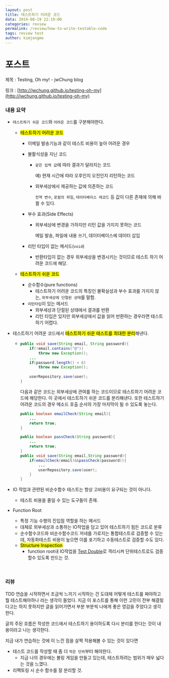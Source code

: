 ```yaml
---
layout: post
title: 테스트하기 어려운 코드
data: 2019-08-19 22:19:00
categories: review
permalink: /review/how-to-write-testable-code
tags: review test
author: kimjongmo
---
```


# 포스트

제목 : Testing, Oh my!  - jwChung blog

링크 : [http://jwchung.github.io/testing-oh-my](http://jwchung.github.io/testing-oh-my)

### 내용 요약

- `테스트하기 쉬운 코드`와 `어려운 코드`를 구분해야한다.

  - <mark>테스트하기 어려운 코드</mark>

    - 이메일 발송기능과 같이 테스트 비용이 높아 어려운 경우

    - 불활식성을 지닌 코드

      - `같은 입력 값`에 따라 결과가 달라지는 코드

        예) 현재 시간에 따라 오후인지 오전인지 리턴하는 코드

      - 외부세상에서 제공하는 값에 의존하는 코드

        `전역 변수`, `로컬의 파일`, `데이터베이스 레코드` 등 값이 다른 존재에 의해 바뀔 수 있다.

    - 부수 효과(Side Effects)

      - 외부세상에 변경을 가하지만 리턴 값을 가지지 못하는 코드

        메일 발송, 파일에 내용 쓰기, 데이터베이스에 데이터 삽입

    - 리턴 타입이 없는 메서드(`void`)

      - 반환타입이 없는 경우 외부세상을 변경시키는 것이므로 테스트 하기 어려운 코드에 해당.

  - <mark>테스트하기 쉬운 코드</mark>

    - 순수함수(pure functions)
      - 테스트하기 어려운 코드의 특징인 불확실성과 부수 효과를 가지지 않는, `외부세상에 단절된 상태`를 말함.
    - `리턴타입`이 있는 메서드
      - 외부세상과 단절된 상태에서 결과를 반환
      - 리턴 타입은 있지만 외부세상에서 값을 읽어 반환하는 경우라면 테스트하기 어렵다.

- 테스트하기 어려운 코드에서 <mark>테스트하기 쉬운 테스트를 최대한 분리</mark>해낸다.

  - ```java
    public void save(String email, String password){
        if(!email.contains("@"))
            throw new Exception();
        ...
        if(password.length() < 8)
            throw new Exception();
        
        userRepository.save(user);
    }
    ```

    다음과 같은 코드는 외부세상에 관여를 하는 코드이므로 테스트하기 어려운 코드에 해당한다. 이 곳에서 테스트하기 쉬운 코드를 분리해낸다. 또한 테스트하기 어려운 코드의 경우 메소드 호출 순서의 가장 마지막이 될 수 있도록 놓는다.

    ```java
    public boolean emailCheck(String email){
        ...
        return true;
    }
    
    public boolean passCheck(String password){
        ...
        return true;
    }
    public void save(String email,String password){
        if(emailCheck(email)&&passCheck(password)){
            ...
            userRepository.save(user);
        }
    }
    ```

- IO 작업과 관련된 비순수함수 테스트는 항상 고비용이 요구되는 것이 아니다.

  - 테스트 비용을 줄일 수 있는 도구들이 존재.

- Function Root

  - 특정 기능 수행의 진입점 역할을 하는 메서드
  - 대체로 외부세상과 소통하는 IO작업을 담고 있어 테스트하기 힘든 코드로 분류
  - 순수함수코드와 비순수함수코드 저네를 가로지는 통합테스트로 검증할 수 있는데, 자동화테스트 비용이 높으면 이를 포기하고 수동테스트로 검증할 수도 있다.
  - <mark>Structure Inspection</mark>
    - function root내 IO작업을 [Test Double](https://medium.com/@SlackBeck/단위-테스트-케이스와-테스트-더블-test-double-2b88cccd6a96)로 격리시켜 단위테스트로도 검증할수 있도록 만드는 것.

<br>

### 리뷰

TDD 연습을 시작하면서 조금씩 느끼기 시작하는 건 도대체 어떻게 테스트를 짜야하고 뭘 테스트해야하나 라는 생각이 들었다. 지금 이 포스트를 통해 이런 고민이 전부 해결됬다고는 하지 못하지만 글을 읽어가면서 부분 부분씩 나에게 좋은 영감을 주었다고 생각한다. 

글의 주된 흐름은 작성한 코드에서 테스트하기 용이하도록 다시 분리를 한다는 것이 내용이라고 나는 생각한다.

지금 내가 연습하는 것에 이 느낀 점을 살짝 적용해볼 수 있는 것이 있다면

- 테스트 코드를 작성할 때 좀 더 `작은 단위`부터 해야한다.
  - 지금 나의 경우에는 볼링 게임을 만들고 있는데, 테스트하려는 범위가 매우 넓다는 것을 느꼈다. 
- 리팩토링 시 순수 함수를 잘 분리할 것.